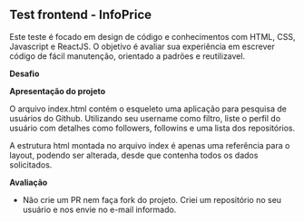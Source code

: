 Test frontend - InfoPrice
---------------------------------------------

Este teste é focado em design de código e conhecimentos com HTML, CSS, Javascript e ReactJS. 
O objetivo é avaliar sua experiência em escrever código de fácil manutenção, orientado a 
padrões e reutilizavel. 

__Desafio__

__Apresentação do projeto__

O arquivo index.html contém o esqueleto uma aplicação para pesquisa de usuários 
do Github. Utilizando seu username como filtro, liste o perfil do usuário com detalhes como
followers, followins e uma lista dos repositórios.

A estrutura html montada no arquivo index é apenas uma referência para o layout, podendo ser alterada,
desde que contenha todos os dados solicitados. 

__Avaliação__
* Não crie um PR nem faça fork do projeto. Criei um repositório no seu usuário e nos envie no e-mail informado.

